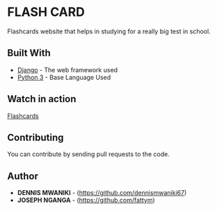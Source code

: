 # FLASH CARD 

Flashcards website that helps in studying for a really big test in school.

## Built With
* [Django](https://docs.djangoproject.com/en/3.0/) - The web framework used
* [Python 3](https://docs.python.org/3/) - Base Language Used

## Watch in action
[Flashcards](https://.herokuapp.com/)

## Contributing
You can contribute by sending pull requests to the code.

## Author

* **DENNIS MWANIKI** - (https://github.com/dennismwaniki67)
* **JOSEPH NGANGA** - (https://github.com/fattym)
